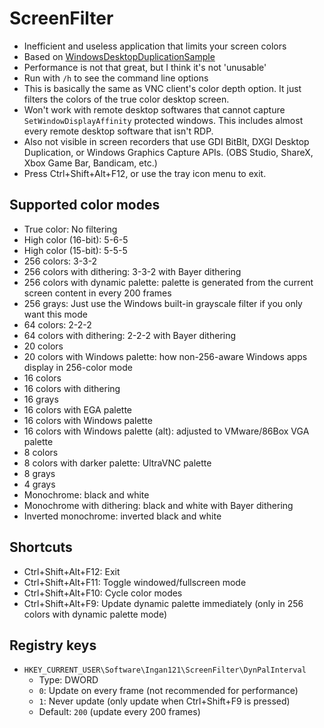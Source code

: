 # ScreenFilter
* Inefficient and useless application that limits your screen colors
* Based on [WindowsDesktopDuplicationSample](https://github.com/bmharper/WindowsDesktopDuplicationSample)
* Performance is not that great, but I think it's not 'unusable'
* Run with `/h` to see the command line options
* This is basically the same as VNC client's color depth option. It just filters the colors of the true color desktop screen.
* Won't work with remote desktop softwares that cannot capture `SetWindowDisplayAffinity` protected windows. This includes almost every remote desktop software that isn't RDP.
* Also not visible in screen recorders that use GDI BitBlt, DXGI Desktop Duplication, or Windows Graphics Capture APIs. (OBS Studio, ShareX, Xbox Game Bar, Bandicam, etc.)
* Press Ctrl+Shift+Alt+F12, or use the tray icon menu to exit.

## Supported color modes
* True color: No filtering
* High color (16-bit): 5-6-5
* High color (15-bit): 5-5-5
* 256 colors: 3-3-2
* 256 colors with dithering: 3-3-2 with Bayer dithering
* 256 colors with dynamic palette: palette is generated from the current screen content in every 200 frames
* 256 grays: Just use the Windows built-in grayscale filter if you only want this mode
* 64 colors: 2-2-2
* 64 colors with dithering: 2-2-2 with Bayer dithering
* 20 colors
* 20 colors with Windows palette: how non-256-aware Windows apps display in 256-color mode
* 16 colors
* 16 colors with dithering
* 16 grays
* 16 colors with EGA palette
* 16 colors with Windows palette
* 16 colors with Windows palette (alt): adjusted to VMware/86Box VGA palette
* 8 colors
* 8 colors with darker palette: UltraVNC palette
* 8 grays
* 4 grays
* Monochrome: black and white
* Monochrome with dithering: black and white with Bayer dithering
* Inverted monochrome: inverted black and white

## Shortcuts
* Ctrl+Shift+Alt+F12: Exit
* Ctrl+Shift+Alt+F11: Toggle windowed/fullscreen mode
* Ctrl+Shift+Alt+F10: Cycle color modes
* Ctrl+Shift+Alt+F9: Update dynamic palette immediately (only in 256 colors with dynamic palette mode)

## Registry keys
* `HKEY_CURRENT_USER\Software\Ingan121\ScreenFilter\DynPalInterval`
	* Type: DWORD
	* `0`: Update on every frame (not recommended for performance)
	* `1`: Never update (only update when Ctrl+Shift+F9 is pressed)
	* Default: `200` (update every 200 frames)